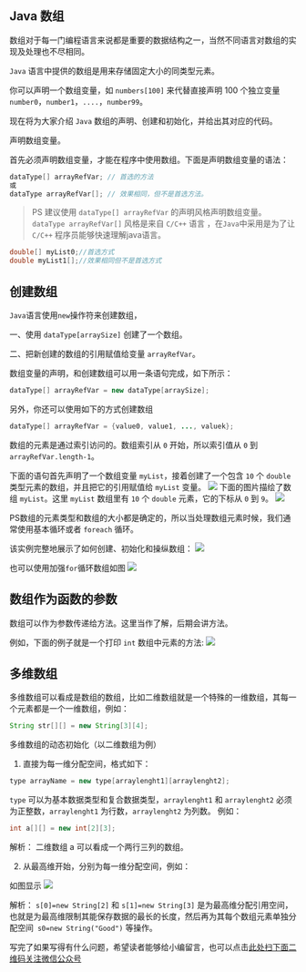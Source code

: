 ## Java 数组

数组对于每一门编程语言来说都是重要的数据结构之一，当然不同语言对数组的实现及处理也不尽相同。

`Java` 语言中提供的数组是用来存储固定大小的同类型元素。

你可以声明一个数组变量，如 `numbers[100]` 来代替直接声明 100 个独立变量 `number0`，`number1`，`....`，`number99`。

现在将为大家介绍 `Java` 数组的声明、创建和初始化，并给出其对应的代码。

声明数组变量。

首先必须声明数组变量，才能在程序中使用数组。下面是声明数组变量的语法：
```java
dataType[] arrayRefVar; // 首选的方法
或
dataType arrayRefVar[]; // 效果相同，但不是首选方法。
```

> PS 建议使用 `dataType[] arrayRefVar` 的声明风格声明数组变量。 `dataType arrayRefVar[]` 风格是来自 `C/C++` 语言 ，在`Java`中采用是为了让 `C/C++` 程序员能够快速理解java语言。
```java
double[] myList0;//首选方式
double myList1[];//效果相同但不是首选方式
```

## 创建数组

`Java`语言使用`new`操作符来创建数组，

一、使用 `dataType[arraySize]` 创建了一个数组。

二、把新创建的数组的引用赋值给变量 `arrayRefVar`。

数组变量的声明，和创建数组可以用一条语句完成，如下所示：
```java
dataType[] arrayRefVar = new dataType[arraySize];
```

另外，你还可以使用如下的方式创建数组
```java
dataType[] arrayRefVar = {value0, value1, ..., valuek};
```

数组的元素是通过索引访问的。数组索引从 `0` 开始，所以索引值从 `0` 到 `arrayRefVar.length-1`。

下面的语句首先声明了一个数组变量 `myList`，接着创建了一个包含 `10` 个 `double` 类型元素的数组，并且把它的引用赋值给 `myList` 变量。
![](https://gitee.com/duchaochen/gongzhonghao/raw/master/3/17-1.jpg)
下面的图片描绘了数组 `myList`。这里 `myList` 数组里有 `10` 个 `double` 元素，它的下标从 `0` 到 `9`。
![](https://gitee.com/duchaochen/gongzhonghao/raw/master/3/17-2.jpg)

PS数组的元素类型和数组的大小都是确定的，所以当处理数组元素时候，我们通常使用基本循环或者 `foreach` 循环。

该实例完整地展示了如何创建、初始化和操纵数组：
![](https://gitee.com/duchaochen/gongzhonghao/raw/master/3/17-3.jpg)

也可以使用加强`for`循环数组如图
![](https://gitee.com/duchaochen/gongzhonghao/raw/master/3/17-4.jpg)

## 数组作为函数的参数

数组可以作为参数传递给方法。这里当作了解，后期会讲方法。

例如，下面的例子就是一个打印 `int` 数组中元素的方法:
![](https://gitee.com/duchaochen/gongzhonghao/raw/master/3/17-5.jpg)

## 多维数组

多维数组可以看成是数组的数组，比如二维数组就是一个特殊的一维数组，其每一个元素都是一个一维数组，例如：
```java
String str[][] = new String[3][4];
```

多维数组的动态初始化（以二维数组为例）
1. 直接为每一维分配空间，格式如下：

```java
type arrayName = new type[arraylenght1][arraylenght2];
```

`type` 可以为基本数据类型和复合数据类型，`arraylenght1` 和 `arraylenght2` 必须为正整数，`arraylenght1` 为行数，`arraylenght2` 为列数。
例如：

```java
int a[][] = new int[2][3];
```

解析：
二维数组 a 可以看成一个两行三列的数组。

2. 从最高维开始，分别为每一维分配空间，例如：

如图显示
![](https://gitee.com/duchaochen/gongzhonghao/raw/master/3/17-6.jpg)

解析：
`s[0]=new String[2]` 和 `s[1]=new String[3]` 是为最高维分配引用空间，也就是为最高维限制其能保存数据的最长的长度，然后再为其每个数组元素单独分配空间` s0=new String("Good")` 等操作。


写完了如果写得有什么问题，希望读者能够给小编留言，也可以点击[此处扫下面二维码关注微信公众号](https://www.ycbbs.vip/?p=28 "此处扫下面二维码关注微信公众号")